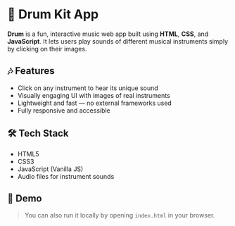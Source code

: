 # 🥁 Drum Kit App

**Drum** is a fun, interactive music web app built using **HTML**, **CSS**, and **JavaScript**. It lets users play sounds of different musical instruments simply by clicking on their images.

## 🎶 Features

- Click on any instrument to hear its unique sound
- Visually engaging UI with images of real instruments
- Lightweight and fast — no external frameworks used
- Fully responsive and accessible

## 🛠️ Tech Stack

- HTML5
- CSS3
- JavaScript (Vanilla JS)
- Audio files for instrument sounds

## 📸 Demo
 
> You can also run it locally by opening `index.html` in your browser.



